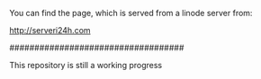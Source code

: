 You can find the page, which is served from a linode server from:

http://serveri24h.com

###################################

This repository is still a working progress
